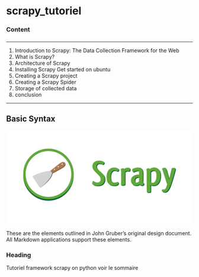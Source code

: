 # scrapy_tutoriel
### Content
###
---
1. Introduction to Scrapy: The Data Collection Framework for the Web
2. What is Scrapy?
3. Architecture of Scrapy       
4. Installing Scrapy
     Get started on ubuntu
5. Creating a Scrapy project
6. Creating a Scrapy Spider
7. Storage of collected data
8. conclusion
---
## Basic Syntax
![alt text](https://github.com/GayePaapIsaac/scrapy_tutoriel/blob/tuto/img/logoscrapy.png)

These are the elements outlined in John Gruber’s original design document. All Markdown applications support these elements.

### Heading
Tutoriel  framework scrapy on python 
voir le sommaire
